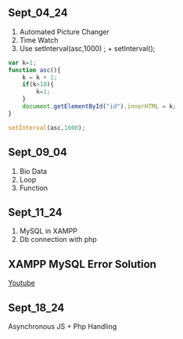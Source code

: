 ## Sept_04_24
1. Automated Picture Changer
2. Time Watch
3. Use setInterval(asc,1000) ; + setInterval();

```js
var k=1;
function asc(){
    k = k + 1;
    if(k>10){
        k=1;
    }
    document.getElementById("id").innerHTML = k;
}

setInterval(asc,1000);
```

## Sept_09_04
1. Bio Data
2. Loop
3. Function

## Sept_11_24
1. MySQL in XAMPP
2. Db connection with php

## XAMPP MySQL Error Solution
[Youtube](https://www.youtube.com/watch?v=KZrjoKRUkZg)


## Sept_18_24
Asynchronous JS + Php Handling